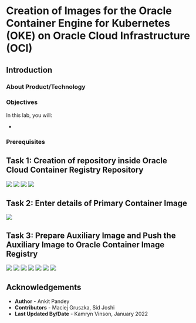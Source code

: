 # Creation of Images for the Oracle Container Engine for Kubernetes (OKE) on Oracle Cloud Infrastructure (OCI)
## Introduction



### About Product/Technology



### Objectives

In this lab, you will:

* 

### Prerequisites

## Task 1: Creation of repository inside Oracle Cloud Container Registry Repository

![](images/32.png)
![](images/33.png)
![](images/34.png)
![](images/35.png)


## Task 2: Enter details of Primary Container Image 

![](images/30.png)


## Task 3: Prepare Auxiliary Image and Push the Auxiliary Image to Oracle Container Image Registry 

![](images/31.png)
![](images/36.png)
![](images/37.png)
![](images/38.png)
![](images/39.png)
![](images/40.png)
![](images/41.png)


## Acknowledgements

* **Author** -  Ankit Pandey
* **Contributors** - Maciej Gruszka, Sid Joshi
* **Last Updated By/Date** - Kamryn Vinson, January 2022